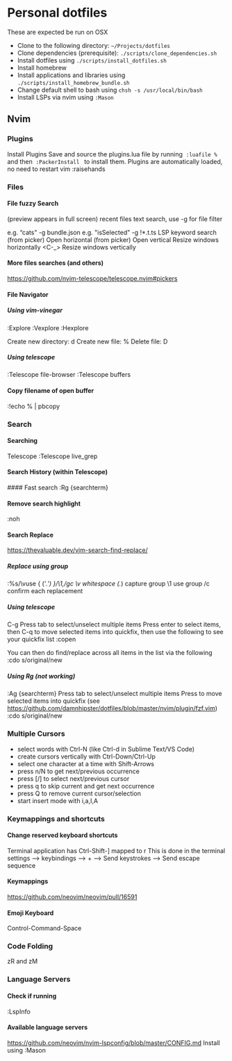 # Personal dotfiles

These are expected be run on OSX

- Clone to the following directory: `~/Projects/dotfiles`
- Clone dependencies (prerequisite): `./scripts/clone_dependencies.sh`
- Install dotfiles using `./scripts/install_dotfiles.sh`
- Install homebrew
- Install applications and libraries using `./scripts/install_homebrew_bundle.sh`
- Change default shell to bash using `chsh -s /usr/local/bin/bash`
- Install LSPs via nvim using `:Mason`


## Nvim

### Plugins

Install Plugins
Save and source the plugins.lua file by running 
```:luafile % ```
and then 
```:PackerInstall ```
to install them. Plugins are automatically loaded, no need to restart vim :raisehands




### Files

#### File fuzzy Search
<C-p> 	(preview appears in full screen)
<C-f> 	recent files
<C-g> 	text search, use -g for file filter
                                                                                
e.g. “cats" -g bundle.json
e.g. "isSelected" -g !*.t.ts
<C-k> 	LSP keyword search
(from picker) <C-x>	Open horizontal
(from picker) <C-v>	Open vertical
<C-w>	Resize windows horizontally
<C-_>	Resize windows vertically

#### More files searches (and others)
https://github.com/nvim-telescope/telescope.nvim#pickers

#### File Navigator

##### Using vim-vinegar
:Explore
:Vexplore
:Hexplore

Create new directory: d
Create new file: %
Delete file: D 

##### Using telescope
:Telescope file-browser
:Telescope buffers

#### Copy filename of open buffer
:!echo % | pbcopy




### Search

#### Searching
Telescope
<C-g>
:Telescope live_grep
#### Search History (within Telescope)
<C-Up>
<C-Down>
#### Fast search
:Rg {searchterm} 

#### Remove search highlight
:noh

#### Search Replace
https://thevaluable.dev/vim-search-find-replace/

##### Replace using group
:%s/\vuse \{ ('.*') \}/\1,/gc
\v	whitespace
(.*)	capture group
\1	use group
/c	confirm each replacement

##### Using telescope
C-g
Press tab to select/unselect multiple items
Press enter to select items, then C-q to move selected items into quickfix, then use the following to see your quickfix list
:copen

You can then do find/replace across all items in the list via the following
:cdo s/original/new

##### Using Rg (not working)
:Ag {searchterm}
Press tab to select/unselect multiple items
Press <C-q> to move selected items into quickfix (see https://github.com/damnhipster/dotfiles/blob/master/nvim/plugin/fzf.vim)
:cdo s/original/new


### Multiple Cursors
* select words with Ctrl-N (like Ctrl-d in Sublime Text/VS Code)
* create cursors vertically with Ctrl-Down/Ctrl-Up
* select one character at a time with Shift-Arrows
* press n/N to get next/previous occurrence
* press [/] to select next/previous cursor
* press q to skip current and get next occurrence
* press Q to remove current cursor/selection
* start insert mode with i,a,I,A




### Keymappings and shortcuts

#### Change reserved keyboard shortcuts
Terminal application has Ctrl-Shift-] mapped to <esc>r
This is done in the terminal settings —> keybindings —> + —> Send keystrokes —> Send escape sequence

#### Keymappings
https://github.com/neovim/neovim/pull/16591

#### Emoji Keyboard
Control-Command-Space



### Code Folding
zR and zM



### Language Servers

#### Check if running
:LspInfo

#### Available language servers
https://github.com/neovim/nvim-lspconfig/blob/master/CONFIG.md
Install using :Mason
